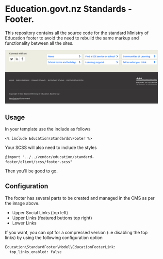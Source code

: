 # Education.govt.nz Standards - Footer.

This repository contains all the source code for the standard Ministry of 
Education footer to avoid the need to rebuild the same markup and functionality
between all the sites.

![demo](client/img/demo.png)

## Usage

In your template use the include as follows

```
<% include Education\Standards\Footer %>
```

Your SCSS will also need to include the styles

```
@import "../../vendor/education/standard-footer/client/scss/footer.scss"
```

Then you'll be good to go.

## Configuration

The footer has several parts to be created and managed in the CMS as per the 
image above.

 - Upper Social Links (top left)
 - Upper Links (featured buttons top right)
 - Lower Links

If you want, you can opt for a compressed version (i.e disabling the top links)
by using the following configuration option

```
Education\StandardFooter\Model\EducationFooterLink:
  top_links_enabled: false
```


